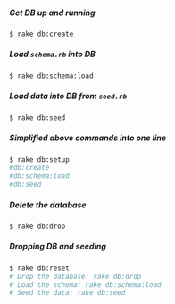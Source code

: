 ##### Get DB up and running
```sh
$ rake db:create
```
##### Load `schema.rb` into DB
```sh
$ rake db:schema:load
```
##### Load data into DB from `seed.rb`
```sh
$ rake db:seed
```
##### Simplified above commands into one line
```sh
$ rake db:setup
#db:create
#db:schema:load
#db:seed
```
##### Delete the database
```sh
$ rake db:drop
```
##### Dropping DB and seeding
```sh
$ rake db:reset
# Drop the database: rake db:drop
# Load the schema: rake db:schema:load
# Seed the data: rake db:seed
```

